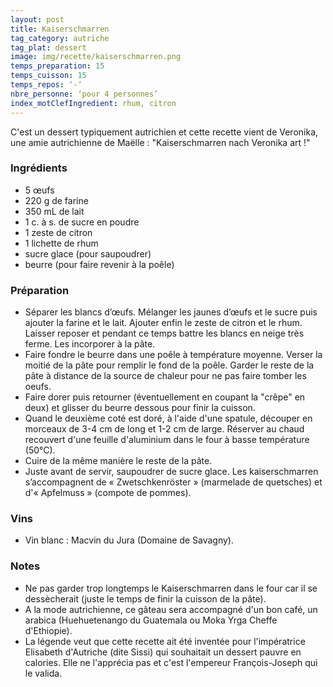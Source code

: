 ```yaml
---
layout: post
title: Kaiserschmarren
tag_category: autriche
tag_plat: dessert
image: img/recette/kaiserschmarren.png
temps_preparation: 15
temps_cuisson: 15
temps_repos: ‘-‘
nbre_personne: ‘pour 4 personnes’
index_motClefIngredient: rhum, citron
---
```

C'est un dessert typiquement autrichien et cette recette vient de Veronika, une amie autrichienne de Maëlle : "Kaiserschmarren nach Veronika art !"

### Ingrédients
* 5 œufs
* 220 g de farine
* 350 mL de lait
* 1 c. à s. de sucre en poudre
* 1 zeste de citron
* 1 lichette de rhum
* sucre glace (pour saupoudrer)
* beurre (pour faire revenir à la poêle)


### Préparation
* Séparer les blancs d’œufs. Mélanger les jaunes d’œufs et le sucre puis ajouter la farine et le lait. Ajouter enfin le zeste de citron et le rhum. Laisser reposer et pendant ce temps battre les blancs en neige très ferme. Les incorporer à la pâte.
* Faire fondre le beurre dans une poêle à température moyenne. Verser la moitié de la pâte pour remplir le fond de la poêle. Garder le reste de la pâte à distance de la source de chaleur pour ne pas faire tomber les oeufs.
* Faire dorer puis retourner (éventuellement en coupant la "crêpe" en deux) et glisser du beurre dessous pour finir la cuisson.
* Quand le deuxième coté est doré, à l'aide d'une spatule, découper en morceaux de 3-4 cm de long et 1-2 cm de large. Réserver au chaud recouvert d'une feuille d'aluminium dans le four à basse température (50°C).
* Cuire de la même manière le reste de la pâte.
* Juste avant de servir, saupoudrer de sucre glace. Les kaiserschmarren s’accompagnent de « Zwetschkenröster » (marmelade de quetsches) et d'« Apfelmuss » (compote de pommes).


### Vins
* Vin blanc : Macvin du Jura (Domaine de Savagny).

### Notes
* Ne pas garder trop longtemps le Kaiserschmarren dans le four car il se dessècherait (juste le temps de finir la cuisson de la pâte).
* A la mode autrichienne, ce gâteau sera accompagné d'un bon café, un arabica (Huehuetenango du Guatemala ou Moka Yrga Cheffe d'Ethiopie).
* La légende veut que cette recette ait été inventée pour l'impératrice Elisabeth d'Autriche (dite Sissi) qui souhaitait un dessert pauvre en calories. Elle ne l'apprécia pas et c'est l'empereur François-Joseph qui le valida.  

